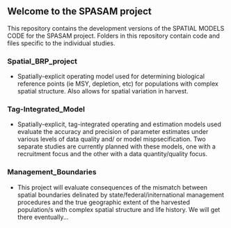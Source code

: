 ## Welcome to the SPASAM project

This repository contains the development versions of the SPATIAL MODELS CODE for the SPASAM project. Folders in this repository contain code and files specific to the individual studies.

### Spatial_BRP_project 
* Spatially-explicit operating model used for determining biological reference points (ie MSY, depletion, etc) for populations with complex spatial structure. Also allows for spatial variation in harvest.

### Tag-Integrated_Model
* Spatially-explicit, tag-integrated operating and estimation models used evaluate the accuracy and precision of parameter estimates under various levels of data quality and/ or model mispsecification.  Two separate studies are currently planned with these models, one with a recruitment focus and the other with a data quantity/quality focus.

### Management_Boundaries
* This project will evaluate consequences of the mismatch between spatial boundaries delinated by state/federal/initernational management procedures and the true geographic extent of the harvested population/s with complex spatial structure and life history. We will get there eventually...
